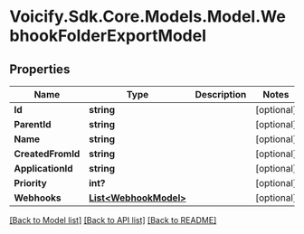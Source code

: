 # Voicify.Sdk.Core.Models.Model.WebhookFolderExportModel
## Properties

Name | Type | Description | Notes
------------ | ------------- | ------------- | -------------
**Id** | **string** |  | [optional] 
**ParentId** | **string** |  | [optional] 
**Name** | **string** |  | [optional] 
**CreatedFromId** | **string** |  | [optional] 
**ApplicationId** | **string** |  | [optional] 
**Priority** | **int?** |  | [optional] 
**Webhooks** | [**List&lt;WebhookModel&gt;**](WebhookModel.md) |  | [optional] 

[[Back to Model list]](../README.md#documentation-for-models) [[Back to API list]](../README.md#documentation-for-api-endpoints) [[Back to README]](../README.md)

